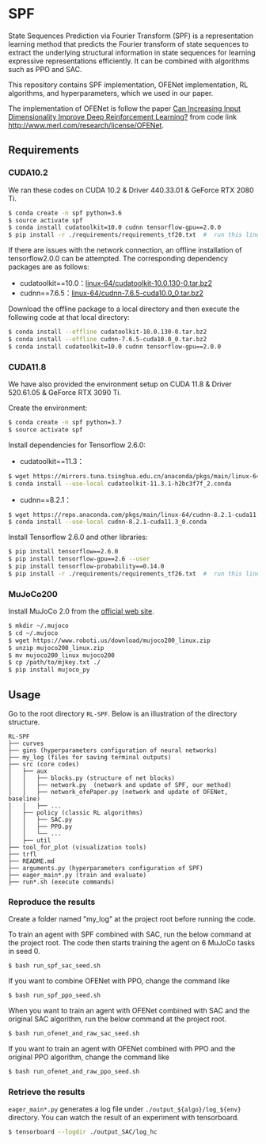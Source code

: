 # SPF
State Sequences Prediction via Fourier Transform (SPF) is a representation learning method that predicts the Fourier transform of state sequences to extract the underlying structural information in state sequences for learning expressive representations efficiently. 
It can be combined with algorithms such as PPO and SAC.

This repository contains SPF implementation, OFENet implementation, RL algorithms, and hyperparameters, which we used in our paper. 

The implementation of OFENet is follow the paper [Can Increasing Input Dimensionality Improve Deep Reinforcement Learning?](https://arxiv.org/abs/2003.01629) from code link http://www.merl.com/research/license/OFENet.


## Requirements
### CUDA10.2
We ran these codes on CUDA 10.2 & Driver 440.33.01 & GeForce RTX 2080 Ti.

```bash
$ conda create -n spf python=3.6
$ source activate spf
$ conda install cudatoolkit=10.0 cudnn tensorflow-gpu==2.0.0
$ pip install -r ./requirements/requirements_tf20.txt  #  run this line at the project root
```
If there are issues with the network connection, an offline installation of tensorflow2.0.0 can be attempted. The corresponding dependency packages are as follows:

+ cudatoolkit==10.0：[linux-64/cudatoolkit-10.0.130-0.tar.bz2](https://anaconda.org/anaconda/cudatoolkit/10.0.130/download/linux-64/cudatoolkit-10.0.130-0.tar.bz2)
+ cudnn==7.6.5：[linux-64/cudnn-7.6.5-cuda10.0_0.tar.bz2](https://anaconda.org/anaconda/cudnn/7.6.5/download/linux-64/cudnn-7.6.5-cuda10.0_0.tar.bz2)

Download the offline package to a local directory and then execute the following code at that local directory:
```bash
$ conda install --offline cudatoolkit-10.0.130-0.tar.bz2
$ conda install --offline cudnn-7.6.5-cuda10.0_0.tar.bz2
$ conda install cudatoolkit=10.0 cudnn tensorflow-gpu==2.0.0
```

### CUDA11.8
We have also provided the environment setup on CUDA 11.8 & Driver 520.61.05 & GeForce RTX 3090 Ti.

Create the environment:
```bash
$ conda create -n spf python=3.7
$ source activate spf
```
Install dependencies for Tensorflow 2.6.0:
+ cudatoolkit==11.3：
```bash
$ wget https://mirrors.tuna.tsinghua.edu.cn/anaconda/pkgs/main/linux-64/cudatoolkit-11.3.1-h2bc3f7f_2.conda
$ conda install --use-local cudatoolkit-11.3.1-h2bc3f7f_2.conda
```
+ cudnn==8.2.1：
```bash
$ wget https://repo.anaconda.com/pkgs/main/linux-64/cudnn-8.2.1-cuda11.3_0.conda
$ conda install --use-local cudnn-8.2.1-cuda11.3_0.conda
```
Install Tensorflow 2.6.0 and other libraries:
```bash
$ pip install tensorflow==2.6.0
$ pip install tensorflow-gpu==2.6 --user
$ pip install tensorflow-probability==0.14.0
$ pip install -r ./requirements/requirements_tf26.txt  #  run this line at the project root
```

### MuJoCo200

Install MuJoCo 2.0 from the [official web site](http://www.mujoco.org/index.html).

```bash
$ mkdir ~/.mujoco
$ cd ~/.mujoco
$ wget https://www.roboti.us/download/mujoco200_linux.zip
$ unzip mujoco200_linux.zip
$ mv mujoco200_linux mujoco200
$ cp /path/to/mjkey.txt ./
$ pip install mujoco_py
```


## Usage

Go to the root directory `RL-SPF`. Below is an illustration of the directory structure.

```
RL-SPF
├── curves
├── gins (hyperparameters configuration of neural networks)
├── my_log (files for saving terminal outputs)
├── src (core codes)
│   ├── aux
│   │   ├── blocks.py (structure of net blocks)
│   │   ├── network.py  (network and update of SPF, our method)
│   │   ├── network_ofePaper.py (network and update of OFENet, baseline)
│   │   ├── ...
│   ├── policy (classic RL algorithms)
│   │   ├── SAC.py
│   │   ├── PPO.py
│   │   └── ...
│   ├── util
├── tool_for_plot (visualization tools)
├── trfl
├── README.md
├── arguments.py (hyperparameters configuration of SPF)
├── eager_main*.py (train and evaluate)
├── run*.sh (execute commands)
```

### Reproduce the results
Create a folder named "my_log" at the project root before running the code.

To train an agent with SPF combined with SAC, run the below command at the project root. The code then starts training the agent on 6 MuJoCo tasks in seed 0.


```bash
$ bash run_spf_sac_seed.sh
```

If you want to combine OFENet with PPO, change the command like

```bash
$ bash run_spf_ppo_seed.sh
```

When you want to train an agent with OFENet combined with SAC and the original SAC algorithm, run the below command at the project root.
```bash
$ bash run_ofenet_and_raw_sac_seed.sh
```

If you want to train an agent with OFENet combined with PPO and the original PPO algorithm, change the command like

```bash
$ bash run_ofenet_and_raw_ppo_seed.sh
```


### Retrieve the results

`eager_main*.py` generates a log file under `./output_${algo}/log_${env}` directory. 
You can watch the result of an experiment with tensorboard.

```bash
$ tensorboard --logdir ./output_SAC/log_hc
```